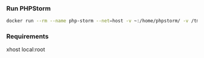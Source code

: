 ### Run PHPStorm

```bash
docker run --rm --name php-storm --net=host -v ~:/home/phpstorm/ -v /tmp/.X11-unix:/tmp/.X11-unix -e DISPLAY=unix$DISPLAY --device /dev/snd quay.io/nexway/phpstorm:<Version>
```

### Requirements

xhost local:root
